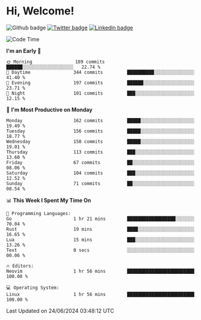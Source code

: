   # Hi, Welcome!
  ![Github badge](https://img.shields.io/github/followers/kraken-afk.svg?style=social&label=Follow&maxAge=2592000)
  [![Twitter badge](https://img.shields.io/badge/-Twitter-00acee?style=flat-square&logo=Twitter&logoColor=white)](https://twitter.com/trshppl)
  [![Linkedin badge](https://img.shields.io/badge/LinkedIn-0077B5?style=flat-square&logo=linkedin&logoColor=white)](https://www.linkedin.com/in/noveanrer)
<!--START_SECTION:waka-->
![Code Time](http://img.shields.io/badge/Code%20Time-233%20hrs%2013%20mins-blue)

**I'm an Early 🐤** 

```text
🌞 Morning                189 commits         ██████░░░░░░░░░░░░░░░░░░░   22.74 % 
🌆 Daytime                344 commits         ██████████░░░░░░░░░░░░░░░   41.40 % 
🌃 Evening                197 commits         ██████░░░░░░░░░░░░░░░░░░░   23.71 % 
🌙 Night                  101 commits         ███░░░░░░░░░░░░░░░░░░░░░░   12.15 % 
```
📅 **I'm Most Productive on Monday** 

```text
Monday                   162 commits         █████░░░░░░░░░░░░░░░░░░░░   19.49 % 
Tuesday                  156 commits         █████░░░░░░░░░░░░░░░░░░░░   18.77 % 
Wednesday                158 commits         █████░░░░░░░░░░░░░░░░░░░░   19.01 % 
Thursday                 113 commits         ███░░░░░░░░░░░░░░░░░░░░░░   13.60 % 
Friday                   67 commits          ██░░░░░░░░░░░░░░░░░░░░░░░   08.06 % 
Saturday                 104 commits         ███░░░░░░░░░░░░░░░░░░░░░░   12.52 % 
Sunday                   71 commits          ██░░░░░░░░░░░░░░░░░░░░░░░   08.54 % 
```


📊 **This Week I Spent My Time On** 

```text
💬 Programming Languages: 
Go                       1 hr 21 mins        ██████████████████░░░░░░░   70.04 % 
Rust                     19 mins             ████░░░░░░░░░░░░░░░░░░░░░   16.65 % 
Lua                      15 mins             ███░░░░░░░░░░░░░░░░░░░░░░   13.26 % 
Text                     0 secs              ░░░░░░░░░░░░░░░░░░░░░░░░░   00.06 % 

🔥 Editors: 
Neovim                   1 hr 56 mins        █████████████████████████   100.00 % 

💻 Operating System: 
Linux                    1 hr 56 mins        █████████████████████████   100.00 % 
```


 Last Updated on 24/06/2024 03:48:12 UTC
<!--END_SECTION:waka-->